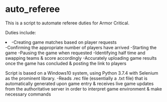 # auto_referee

This is a script to automate referee duties for Armor Critical.

Duties include:
<li>-Creating game matches based on player requests</li>
-Confirming the appropriate number of players have arrived
-Starting the game
-Pausing the game when requested
-Identifying half time and swapping teams & score accordingly
-Accurately uploading game results once the game has concluded & posting the link to players

Script is based on a Windows10 system, using Python 3.7.4 with Selenium as the prominent library.
 -Reads .rec file (essentially a .txt file) that is automatically generated upon game entry & receives live game updates from the authoritative server 
  in order to interpret game environment & make necessary commands
